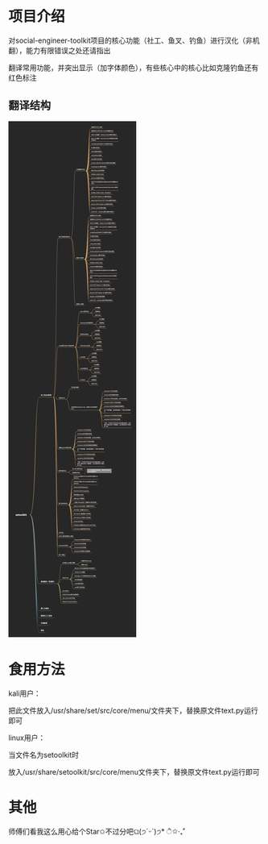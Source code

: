 
# 项目介绍
对social-engineer-toolkit项目的核心功能（社工、鱼叉、钓鱼）进行汉化（非机翻），能力有限错误之处还请指出

翻译常用功能，并突出显示（加字体颜色），有些核心中的核心比如克隆钓鱼还有红色标注


## 翻译结构

![](https://github.com/light-Life/Setoolkit_CN/blob/main/setoolkit%20.png)


# 食用方法
kali用户：

把此文件放入/usr/share/set/src/core/menu/文件夹下，替换原文件text.py运行即可

linux用户：

当文件名为setoolkit时

放入/usr/share/setoolkit/src/core/menu文件夹下，替换原文件text.py运行即可

# 其他
师傅们看我这么用心给个Star✩不过分吧ଘ(੭ˊᵕˋ)੭* ੈ✩‧₊˚

